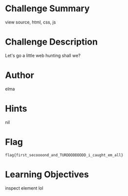 # Challenge Summary

view source, html, css, js

# Challenge Description

Let's go a little web hunting shall we?

# Author

elma

# Hints

nil

# Flag

`flag{first_secoooond_and_TURDDDDDDDDD_i_caught_em_all}`

# Learning Objectives

inspect element lol